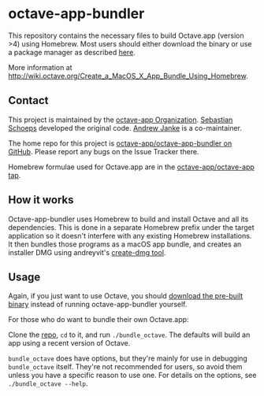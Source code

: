 octave-app-bundler
==================

This repository contains the necessary files to build Octave.app (version >4) using Homebrew. Most users should either download the binary or use a package manager as described [here](http://wiki.octave.org/Octave_for_MacOS_X).

More information at http://wiki.octave.org/Create_a_MacOS_X_App_Bundle_Using_Homebrew.

## Contact

This project is maintained by the [octave-app Organization](https://github.com/octave-app).
[Sebastian Schoeps](https://github.com/schoeps) developed the original code. [Andrew Janke](https://github.com/apjanke) is a co-maintainer.

The home repo for this project is [octave-app/octave-app-bundler on GitHub](https://github.com/octave-app/octave-app-bundler). Please report any bugs on the Issue Tracker there.

Homebrew formulae used for Octave.app are in the [octave-app/octave-app tap](https://github.com/octave-app/homebrew-octave-app).

## How it works

Octave-app-bundler uses Homebrew to build and install Octave and all its dependencies. This is done in a separate Homebrew prefix under the target application so it doesn't interfere with any existing Homebrew installations. It then bundles those programs as a macOS app bundle, and creates an installer DMG using andreyvit's [create-dmg tool](https://github.com/andreyvit/create-dmg).

## Usage

Again, if you just want to use Octave, you should [download the pre-built binary](http://wiki.octave.org/Octave_for_MacOS_X) instead of running octave-app-bundler yourself.

For those who do want to bundle their own Octave.app:

Clone the [repo](https://github.com/octave-app/octave-app-bundler), `cd` to it, and run `./bundle_octave`. The defaults will build an app using a recent version of Octave.

`bundle_octave` does have options, but they're mainly for use in debugging `bundle_octave` itself. They're not recommended for users, so avoid them unless you have a specific reason to use one. For details on the options, see `./bundle_octave --help`.
